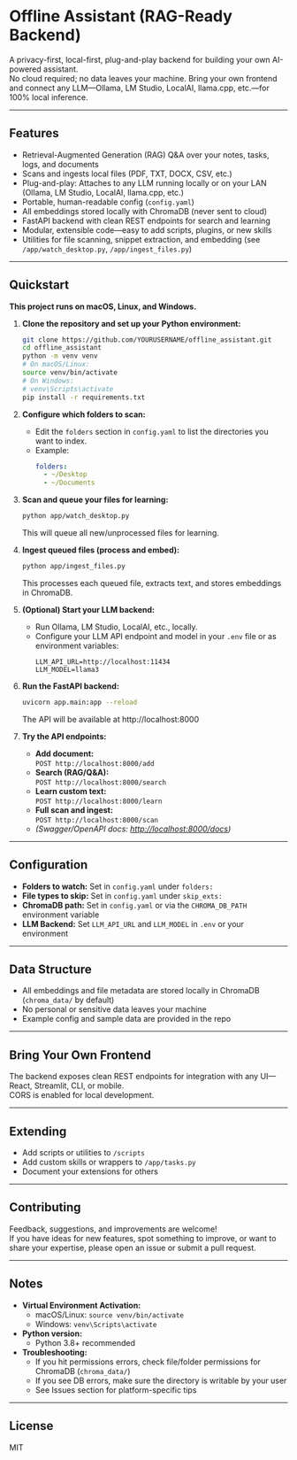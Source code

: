 # Offline Assistant (RAG-Ready Backend)

A privacy-first, local-first, plug-and-play backend for building your own AI-powered assistant.  
No cloud required; no data leaves your machine. Bring your own frontend and connect any LLM—Ollama, LM Studio, LocalAI, llama.cpp, etc.—for 100% local inference.

---

## Features

- Retrieval-Augmented Generation (RAG) Q&A over your notes, tasks, logs, and documents
- Scans and ingests local files (PDF, TXT, DOCX, CSV, etc.)
- Plug-and-play: Attaches to any LLM running locally or on your LAN (Ollama, LM Studio, LocalAI, llama.cpp, etc.)
- Portable, human-readable config (`config.yaml`)
- All embeddings stored locally with ChromaDB (never sent to cloud)
- FastAPI backend with clean REST endpoints for search and learning
- Modular, extensible code—easy to add scripts, plugins, or new skills
- Utilities for file scanning, snippet extraction, and embedding (see `/app/watch_desktop.py`, `/app/ingest_files.py`)

---

## Quickstart

**This project runs on macOS, Linux, and Windows.**

1. **Clone the repository and set up your Python environment:**
    ```sh
    git clone https://github.com/YOURUSERNAME/offline_assistant.git
    cd offline_assistant
    python -m venv venv
    # On macOS/Linux:
    source venv/bin/activate
    # On Windows:
    # venv\Scripts\activate
    pip install -r requirements.txt
    ```

2. **Configure which folders to scan:**
    - Edit the `folders` section in `config.yaml` to list the directories you want to index.
    - Example:
      ```yaml
      folders:
        - ~/Desktop
        - ~/Documents
      ```

3. **Scan and queue your files for learning:**
    ```sh
    python app/watch_desktop.py
    ```
    This will queue all new/unprocessed files for learning.

4. **Ingest queued files (process and embed):**
    ```sh
    python app/ingest_files.py
    ```
    This processes each queued file, extracts text, and stores embeddings in ChromaDB.

5. **(Optional) Start your LLM backend:**
    - Run Ollama, LM Studio, LocalAI, etc., locally.  
    - Configure your LLM API endpoint and model in your `.env` file or as environment variables:
      ```
      LLM_API_URL=http://localhost:11434
      LLM_MODEL=llama3
      ```

6. **Run the FastAPI backend:**
    ```sh
    uvicorn app.main:app --reload
    ```
    The API will be available at http://localhost:8000

7. **Try the API endpoints:**
    - **Add document:**  
      `POST http://localhost:8000/add`
    - **Search (RAG/Q&A):**  
      `POST http://localhost:8000/search`
    - **Learn custom text:**  
      `POST http://localhost:8000/learn`
    - **Full scan and ingest:**  
      `POST http://localhost:8000/scan`
    - _(Swagger/OpenAPI docs: [http://localhost:8000/docs](http://localhost:8000/docs))_

---

## Configuration

- **Folders to watch:** Set in `config.yaml` under `folders:`
- **File types to skip:** Set in `config.yaml` under `skip_exts:`
- **ChromaDB path:** Set in `config.yaml` or via the `CHROMA_DB_PATH` environment variable
- **LLM Backend:** Set `LLM_API_URL` and `LLM_MODEL` in `.env` or your environment

---

## Data Structure

- All embeddings and file metadata are stored locally in ChromaDB (`chroma_data/` by default)
- No personal or sensitive data leaves your machine
- Example config and sample data are provided in the repo

---

## Bring Your Own Frontend

The backend exposes clean REST endpoints for integration with any UI—React, Streamlit, CLI, or mobile.  
CORS is enabled for local development.

---

## Extending

- Add scripts or utilities to `/scripts`
- Add custom skills or wrappers to `/app/tasks.py`
- Document your extensions for others

---

## Contributing

Feedback, suggestions, and improvements are welcome!  
If you have ideas for new features, spot something to improve, or want to share your expertise, please open an issue or submit a pull request.

---

## Notes

- **Virtual Environment Activation:**  
    - macOS/Linux: `source venv/bin/activate`
    - Windows: `venv\Scripts\activate`
- **Python version:**  
    - Python 3.8+ recommended
- **Troubleshooting:**  
    - If you hit permissions errors, check file/folder permissions for ChromaDB (`chroma_data/`)
    - If you see DB errors, make sure the directory is writable by your user
    - See Issues section for platform-specific tips

---

## License

MIT


